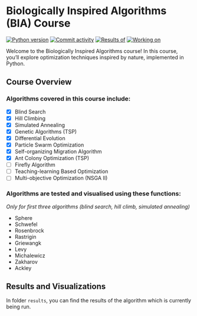 # Biologically Inspired Algorithms (BIA) Course

[![Python version](https://img.shields.io/badge/python-3.12-blue.svg)](https://python.org)
[![Commit activity](https://img.shields.io/github/commit-activity/m/rcMarty/BioFusion)](https://github.com/rcMarty/BioFusion/graphs/commit-activity)
[![Results of](https://img.shields.io/badge/now_results_of-Ant_Colony_Optimization_(TSP)-purple.svg)]()
[![Working on](https://img.shields.io/badge/now_working_on-Firefly_Algorithm-orange.svg)]()

Welcome to the Biologically Inspired Algorithms course! In this course, you’ll explore optimization techniques inspired
by nature, implemented in Python.

## Course Overview

### Algorithms covered in this course include:

- [x] Blind Search
- [x] Hill Climbing
- [x] Simulated Annealing
- [x] Genetic Algorithms (TSP)
- [x] Differential Evolution
- [x] Particle Swarm Optimization
- [x] Self-organizing Migration Algorithm
- [x] Ant Colony Optimization (TSP)
- [ ] Firefly Algorithm
- [ ] Teaching-learning Based Optimization
- [ ] Multi-objective Optimization (NSGA II)

### Algorithms are tested and visualised using these functions:

*Only for first three algorithms (blind search, hill climb, simulated annealing)*

- Sphere
- Schwefel
- Rosenbrock
- Rastrigin
- Griewangk
- Levy
- Michalewicz
- Zakharov
- Ackley

## Results and Visualizations

In folder `results`, you can find the results of the algorithm which is currently being run.
